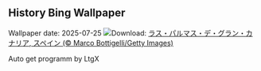 ## History Bing Wallpaper
Wallpaper date: 2025-07-25
![](https://www.bing.com/th?id=OHR.LasPalmas_JA-JP9180112071_UHD.jpg&w=1000)Download: [ラス・パルマス・デ・グラン・カナリア, スペイン (© Marco Bottigelli/Getty Images)](https://www.bing.com/th?id=OHR.LasPalmas_JA-JP9180112071_UHD.jpg)

Auto get programm by LtgX
